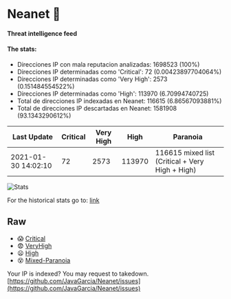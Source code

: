 # Neanet :hocho:
#### Threat intelligence feed
#### The stats:

- Direcciones IP con mala reputacion analizadas: 1698523 (100%)
- Direcciones IP determinadas como 'Critical':  72 (0.00423897704064%)
- Direcciones IP determinadas como 'Very High':  2573 (0.151484554522%)
- Direcciones IP determinadas como 'High':  113970 (6.70994740725)
- Total de direcciones IP indexadas en Neanet:  116615 (6.86567093881%)
- Total de direcciones IP descartadas en Neanet:  1581908 (93.1343290612%)

| Last Update | Critical | Very High | High | Paranoia |
| --- | --- | --- | --- | --- |
| 2021-01-30 14:02:10 | 72 | 2573 | 113970 | 116615 mixed list (Critical + Very High + High)|

![Stats](https://docs.google.com/spreadsheets/d/e/2PACX-1vSnaNMIXVabIpDJjufMlzH7poXnshF3mgd8Is1g9ytUEzVsP5my4Trn8f-xkoLLQ38xpL3HtmUexLo6/pubchart?oid=501124687&format=image)

For the historical stats go to: [link](/stats.csv)
## Raw
- :scream: [Critical](https://raw.githubusercontent.com/JavaGarcia/Neanet/master/blacklists/neanet_critical.txt)
- :fearful: [VeryHigh](https://raw.githubusercontent.com/JavaGarcia/Neanet/master/blacklists/neanet_veryHigh.txtt)
- :frowning: [High](https://raw.githubusercontent.com/JavaGarcia/Neanet/master/blacklists/neanet_high.txt)
- :dizzy_face: [Mixed-Paranoia](https://raw.githubusercontent.com/JavaGarcia/Neanet/master/blacklists/neanet_all.txt)


Your IP is indexed? You may request to takedown. [https://github.com/JavaGarcia/Neanet/issues](https://github.com/JavaGarcia/Neanet/issues)




























































































































































































































































































































































































































































































































































































































































































































































































































































































































































































































































































































































































































































































































































































































































































































































































































































































































































































































































































































































































































































































































































































































































































































































































































































































































































































































































































































































































































































































































































































































































































































































































































































































































































































































































































































































































































































































































































































































































































































































































